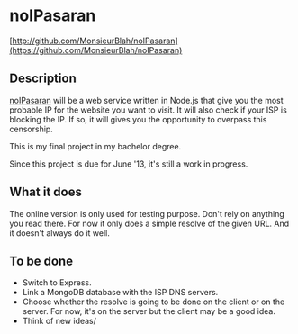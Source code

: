 noIPasaran
==========
[http://github.com/MonsieurBlah/noIPasaran](https://github.com/MonsieurBlah/noIPasaran)

Description
-----------

[noIPasaran](http://noipasaran.eu01.aws.af.cm/) will be a web service written in Node.js that give you the most probable IP for the website you want to visit.
It will also check if your ISP is blocking the IP. If so, it will gives you the opportunity to overpass this censorship.

This is my final project in my bachelor degree. 

Since this project is due for June '13, it's still a work in progress.

What it does
------------

The online version is only used for testing purpose. Don't rely on anything you read there.
For now it only does a simple resolve of the given URL. And it doesn't always do it well.

To be done
----------

- Switch to Express.
- Link a MongoDB database with the ISP DNS servers.
- Choose whether the resolve is going to be done on the client or on the server. For now, it's on the server but the client may be a good idea.
- Think of new ideas/